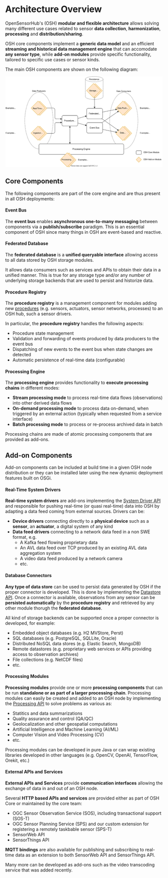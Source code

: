 # Architecture Overview

OpenSensorHub's (OSH) **modular and flexible architecture** allows solving many different use cases related to sensor **data collection**, **harmonization**, **processing** and **distribution/sharing**.

OSH core components implement a **generic data model** and an efficient **streaming and historical data management engine** that can accomodate **any sensor type**, while **add-on modules** provide specific functionality, tailored to specific use cases or sensor kinds.

The main OSH components are shown on the following diagram:

![Overall Architecture Diagram](./architecture-overview.svg)


## Core Components

The following components are part of the core engine and are thus present in all OSH deployments:

#### Event Bus

The **event bus** enables **asynchronous one-to-many messaging** between components via a **publish/subscribe** paradigm. This is an essential component of OSH since many things in OSH are event-based and reactive.

#### Federated Database

The **federated database** is a **unified queryable interface** allowing access to all data stored by OSH storage modules. 

It allows data consumers such as services and APIs to obtain their data in a unified manner. This is true for any storage type and/or any number of underlying storage backends that are used to persist and historize data.

#### Procedure Registry

The **procedure registry** is a management component for modules adding new [procedures][ProcedureDef] (e.g. sensors, actuators, sensor networks, processes) to an OSH hub, such a sensor drivers.

In particular, the **procedure registry** handles the following aspects:

- Procedure state management
- Validation and forwarding of events produced by data producers to the event bus
- Dispatching of new events to the event bus when state changes are detected
- Automatic persistence of real-time data (configurable)

#### Processing Engine

The **processing engine** provides functionality to **execute processing chains** in different modes:

- **Stream processing mode** to process real-time data flows (observations) into other derived data flows 
- **On-demand processing mode** to process data on-demand, when triggered by an external action (typically when requested from a service interface)
- **Batch processing mode** to process or re-process archived data in batch

Processing chains are made of atomic processing components that are provided as add-ons.


## Add-on Components

Add-on components can be included at build time in a given OSH node distribution or they can be installed later using the new dynamic deployment features built on OSGi.

#### Real-Time System Drivers

**Real-time system drivers** are add-ons implementing the [System Driver API][SystemDriverApi] and responsible for pushing real-time (or quasi real-time) data into OSH by adapting a data feed coming from external sources. Drivers can be:

  - **Device drivers** connecting directly to a **physical device** such as a **sensor**, an **actuator**, a digital system of any kind 
  - **Data feed drivers** connecting to a network data feed in a non SWE format, e.g.
    - A Kafka feed flowing proprietary data
    - An AVL data feed over TCP produced by an existing AVL data aggregation system
    - A video data feed produced by a network camera
    - etc. 

#### Database Connectors

**Any type of data store** can be used to persist data generated by OSH if the proper connector is developed. This is done by implementing the [Datastore API][DataStoreApi]. Once a connector is available, observations from any sensor can be **persisted automatically** by the **procedure registry** and retrieved by any other module thorugh the **federated database**.

All kind of storage backends can be supported once a proper connector is developed, for example:
  - Embedded object databases (e.g. H2 MVStore, Perst)
  - SQL databases (e.g. PostgreSQL, SQLLite, Oracle)
  - Distributed NoSQL data stores (e.g. Elastic Search, MongoDB)
  - Remote datastores (e.g. proprietary web services or APIs providing access to observation archives)
  - File collections (e.g. NetCDF files)
  - etc.

#### Processing Modules

**Processing modules** provide one or more **processing components** that can be run **standalone or as part of a larger processing chain**. Processing modules can easily be created and added to an OSH node by implementing the [Processing API][ProcessingApi] to solve problems as various as:
  - Statitics and data summarizations
  - Quality assurance and control (QA/QC)
  - Geolocalization and other geospatial computations
  - Artificial Intelligence and Machine Learning (AI/ML)
  - Computer Vision and Video Processing (CV)
  - etc.
  
Processing modules can be developed in pure Java or can wrap existing libraries developed in other languages (e.g. OpenCV, OpenAI, TensorFlow, Orekit, etc.)

#### External APIs and Services

**External APIs and Services** provide **communication interfaces** allowing the exchange of data in and out of an OSH node. 

Several **HTTP based APIs and services** are provided either as part of OSH Core or maintained by the core team:

- OGC Sensor Observation Service (SOS), including transactional support (SOS-T)
- OGC Sensor Planning Service (SPS) and our custom extension for registering a remotely taskbable sensor (SPS-T)
- SensorWeb API
- SensorThings API

**MQTT bindings** are also available for publishing and subscribing to real-time data as an extension to both SensorWeb API and SensorThings API.

Many more can be developed as add-ons such as the video transcoding service that was added recently.
 



[ProcedureDef]: ./data-model#procedure
[SystemDriverApi]: ../../dev/java-apis/real-time-driver-api
[DataStoreApi]: ../../dev/java-apis/datastore-api
[ProcessingApi]: ../../dev/java-apis/processing-api

